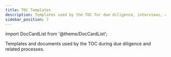 ```yaml
---
title: TOC Templates
description: Templates used by the TOC for due diligence, interviews, and public comment
sidebar_position: 7
---
```


import DocCardList from '@theme/DocCardList';

Templates and documents used by the TOC during due diligence and related processes.

<DocCardList />
